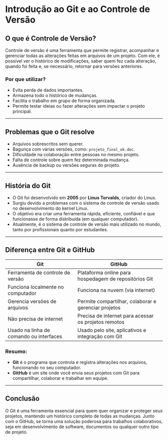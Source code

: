 # Introdução ao Git e ao Controle de Versão

## O que é Controle de Versão?

Controle de versão é uma ferramenta que permite registrar, acompanhar e gerenciar todas as alterações feitas em arquivos de um projeto. Com ele, é possível ver o histórico de modificações, saber quem fez cada alteração, quando foi feita e, se necessário, retornar para versões anteriores.

### Por que utilizar?
- Evita perda de dados importantes.
- Armazena todo o histórico de mudanças.
- Facilita o trabalho em grupo de forma organizada.
- Permite testar ideias ou fazer alterações sem impactar o projeto principal.

---

## Problemas que o Git resolve

- Arquivos sobrescritos sem querer.
- Bagunça com várias versões, como: `projeto_final_ok.doc`.
- Dificuldade na colaboração entre pessoas no mesmo projeto.
- Falta de controle sobre quem fez determinada mudança.
- Ausência de backup ou versões seguras do projeto.

---

##  História do Git

- O Git foi desenvolvido em **2005** por **Linus Torvalds**, criador do Linux.
- Surgiu devido a problemas com o sistema de controle de versão usado no desenvolvimento do kernel Linux.
- O objetivo era criar uma ferramenta rápida, eficiente, confiável e que funcionasse de forma distribuída (em qualquer computador).
- Atualmente, é o sistema de controle de versão mais utilizado no mundo, tanto por profissionais quanto por estudantes.

---

##  Diferença entre Git e GitHub

| Git                               | GitHub                                          |
|-----------------------------------|--------------------------------------------------|
| Ferramenta de controle de versão  | Plataforma online para hospedagem de repositórios Git |
| Funciona localmente no computador | Funciona na nuvem (via internet)                 |
| Gerencia versões de arquivos      | Permite compartilhar, colaborar e gerenciar projetos |
| Não precisa de internet           | Precisa de internet para acessar os projetos remotos |
| Usado na linha de comando ou interfaces | Usado pelo site, aplicativos e integração com Git |

### Resumo:
- **Git** é o programa que controla e registra alterações nos arquivos, funcionando no seu computador.
- **GitHub** é um site onde você envia seus projetos com Git para compartilhar, colaborar e trabalhar em equipe.

---

##  Conclusão

O Git é uma ferramenta essencial para quem quer organizar e proteger seus projetos, mantendo um histórico completo de todas as mudanças. Junto com o GitHub, se torna uma solução poderosa para trabalhos colaborativos, seja em desenvolvimento de software, documentos ou qualquer outro tipo de projeto.
